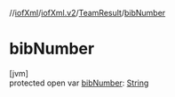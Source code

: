 //[iofXml](../../../index.md)/[iofXml.v2](../index.md)/[TeamResult](index.md)/[bibNumber](bib-number.md)

# bibNumber

[jvm]\
protected open var [bibNumber](bib-number.md): [String](https://docs.oracle.com/javase/8/docs/api/java/lang/String.html)
